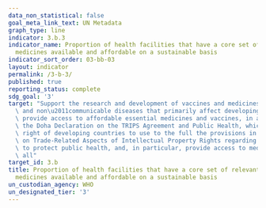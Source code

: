 ```yaml
---
data_non_statistical: false
goal_meta_link_text: UN Metadata
graph_type: line
indicator: 3.b.3
indicator_name: Proportion of health facilities that have a core set of relevant essential
  medicines available and affordable on a sustainable basis
indicator_sort_order: 03-bb-03
layout: indicator
permalink: /3-b-3/
published: true
reporting_status: complete
sdg_goal: '3'
target: "Support the research and development of vaccines and medicines for the communicable\
  \ and non\u2011communicable diseases that primarily affect developing countries,\
  \ provide access to affordable essential medicines and vaccines, in accordance with\
  \ the Doha Declaration on the TRIPS Agreement and Public Health, which affirms the\
  \ right of developing countries to use to the full the provisions in the Agreement\
  \ on Trade-Related Aspects of Intellectual Property Rights regarding flexibilities\
  \ to protect public health, and, in particular, provide access to medicines for\
  \ all"
target_id: 3.b
title: Proportion of health facilities that have a core set of relevant essential
  medicines available and affordable on a sustainable basis
un_custodian_agency: WHO
un_designated_tier: '3'
---
```

